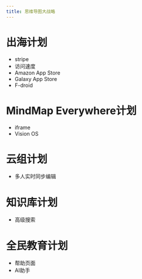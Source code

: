 ```yaml
---
title: 思维导图大战略
---
```


# 出海计划

- stripe
- 访问速度
- Amazon App Store
- Galaxy App Store
- F-droid

# MindMap Everywhere计划

- iframe
- Vision OS

# 云组计划

- 多人实时同步编辑

# 知识库计划

- 高级搜索

# 全民教育计划

- 帮助页面
- AI助手